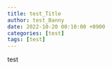```yaml
---
title: test_Title
author: test_Banny
date: 2022-10-20 00:10:00 +0900
categories: [test]
tags: [test]
---
```


test

<br>
<br>
